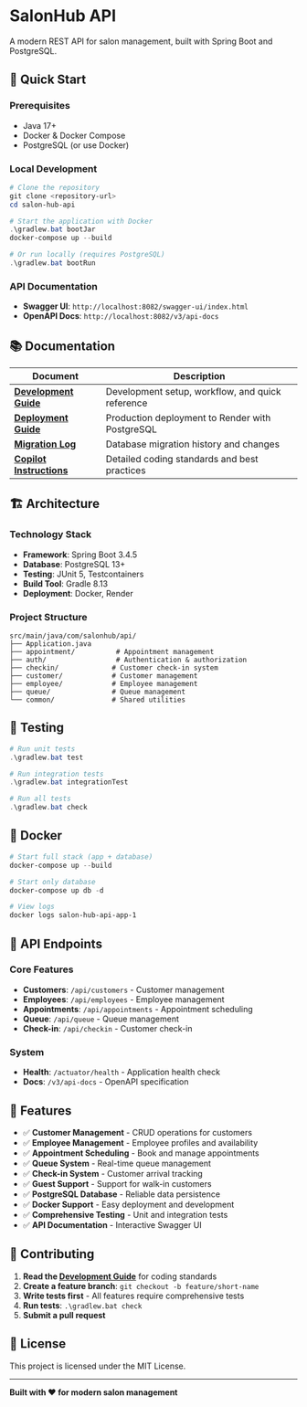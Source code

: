 # SalonHub API

A modern REST API for salon management, built with Spring Boot and PostgreSQL.

## 🚀 Quick Start

### Prerequisites
- Java 17+
- Docker & Docker Compose
- PostgreSQL (or use Docker)

### Local Development

```powershell
# Clone the repository
git clone <repository-url>
cd salon-hub-api

# Start the application with Docker
.\gradlew.bat bootJar
docker-compose up --build

# Or run locally (requires PostgreSQL)
.\gradlew.bat bootRun
```

### API Documentation
- **Swagger UI**: `http://localhost:8082/swagger-ui/index.html`
- **OpenAPI Docs**: `http://localhost:8082/v3/api-docs`

## 📚 Documentation

| Document | Description |
|----------|-------------|
| [**Development Guide**](docs/DEVELOPMENT.md) | Development setup, workflow, and quick reference |
| [**Deployment Guide**](docs/DEPLOYMENT.md) | Production deployment to Render with PostgreSQL |
| [**Migration Log**](docs/MIGRATION-LOG.md) | Database migration history and changes |
| [**Copilot Instructions**](.github/copilot-instructions.md) | Detailed coding standards and best practices |

## 🏗️ Architecture

### Technology Stack
- **Framework**: Spring Boot 3.4.5
- **Database**: PostgreSQL 13+
- **Testing**: JUnit 5, Testcontainers
- **Build Tool**: Gradle 8.13
- **Deployment**: Docker, Render

### Project Structure
```
src/main/java/com/salonhub/api/
├── Application.java
├── appointment/          # Appointment management
├── auth/                 # Authentication & authorization
├── checkin/             # Customer check-in system
├── customer/            # Customer management
├── employee/            # Employee management
├── queue/               # Queue management
└── common/              # Shared utilities
```

## 🧪 Testing

```powershell
# Run unit tests
.\gradlew.bat test

# Run integration tests
.\gradlew.bat integrationTest

# Run all tests
.\gradlew.bat check
```

## 🐳 Docker

```powershell
# Start full stack (app + database)
docker-compose up --build

# Start only database
docker-compose up db -d

# View logs
docker logs salon-hub-api-app-1
```

## 🔗 API Endpoints

### Core Features
- **Customers**: `/api/customers` - Customer management
- **Employees**: `/api/employees` - Employee management  
- **Appointments**: `/api/appointments` - Appointment scheduling
- **Queue**: `/api/queue` - Queue management
- **Check-in**: `/api/checkin` - Customer check-in

### System
- **Health**: `/actuator/health` - Application health check
- **Docs**: `/v3/api-docs` - OpenAPI specification

## 🌟 Features

- ✅ **Customer Management** - CRUD operations for customers
- ✅ **Employee Management** - Employee profiles and availability
- ✅ **Appointment Scheduling** - Book and manage appointments
- ✅ **Queue System** - Real-time queue management
- ✅ **Check-in System** - Customer arrival tracking
- ✅ **Guest Support** - Support for walk-in customers
- ✅ **PostgreSQL Database** - Reliable data persistence
- ✅ **Docker Support** - Easy deployment and development
- ✅ **Comprehensive Testing** - Unit and integration tests
- ✅ **API Documentation** - Interactive Swagger UI

## 📝 Contributing

1. **Read the [Development Guide](docs/DEVELOPMENT.md)** for coding standards
2. **Create a feature branch**: `git checkout -b feature/short-name`
3. **Write tests first** - All features require comprehensive tests
4. **Run tests**: `.\gradlew.bat check`
5. **Submit a pull request**

## 📄 License

This project is licensed under the MIT License.

---

**Built with ❤️ for modern salon management**
